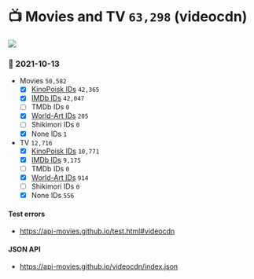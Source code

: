 # :tv: Movies and TV `63,298` (videocdn)

<a href="https://API-Movies.github.io"><img src="https://API-Movies.github.io/banner.png?cache"></a>

### :date: 2021-10-13
- Movies `50,582`
  - [x] <a href="https://API-Movies.github.io/videocdn/movie_kinopoisk_ids.json">KinoPoisk IDs</a> `42,365`
  - [x] <a href="https://API-Movies.github.io/videocdn/movie_imdb_ids.json">IMDb IDs</a> `42,047`
  - [ ] TMDb IDs `0`
  - [x] <a href="https://API-Movies.github.io/videocdn/movie_world_art_ids.json">World-Art IDs</a> `205`
  - [ ] Shikimori IDs `0`
  - [x] None IDs `1`
- TV `12,716`
  - [x] <a href="https://API-Movies.github.io/videocdn/tv_kinopoisk_ids.json">KinoPoisk IDs</a> `10,771`
  - [x] <a href="https://API-Movies.github.io/videocdn/tv_imdb_ids.json">IMDb IDs</a> `9,175`
  - [ ] TMDb IDs `0`
  - [x] <a href="https://API-Movies.github.io/videocdn/tv_world_art_ids.json">World-Art IDs</a> `914`
  - [ ] Shikimori IDs `0`
  - [x] None IDs `556`
#### Test errors
- <a href='https://api-movies.github.io/test.html#videocdn'>https://api-movies.github.io/test.html#videocdn</a>
#### JSON API
- <a href='https://api-movies.github.io/videocdn/index.json'>https://api-movies.github.io/videocdn/index.json</a>
